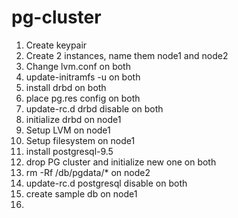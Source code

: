 # pg-cluster

1. Create keypair
2. Create 2 instances, name them node1 and node2
3. Change lvm.conf on both
4. update-initramfs -u on both
5. install drbd on both
6. place pg.res config on both
7. update-rc.d drbd disable on both
8. initialize drbd on node1
9. Setup LVM on node1
10. Setup filesystem on node1
11. install postgresql-9.5
12. drop PG cluster and initialize new one on both
13. rm -Rf /db/pgdata/* on node2
14. update-rc.d postgresql disable on both
15. create sample db on node1
16. 
